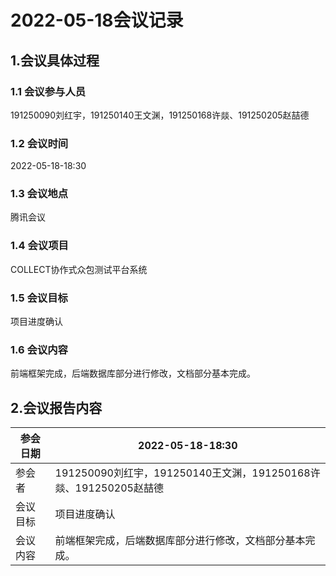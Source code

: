 # 2022-05-18会议记录

## 1.会议具体过程

### 1.1 会议参与人员

191250090刘红宇，191250140王文渊，191250168许燚、191250205赵喆德

### 1.2 会议时间

2022-05-18-18:30

### 1.3 会议地点

腾讯会议

### 1.4 会议项目

COLLECT协作式众包测试平台系统

### 1.5 会议目标

项目进度确认

### 1.6 会议内容

前端框架完成，后端数据库部分进行修改，文档部分基本完成。

## 2.会议报告内容

| 参会日期 | 2022-05-18-18:30                                             |
| -------- | ------------------------------------------------------------ |
| 参会者   | 191250090刘红宇，191250140王文渊，191250168许燚、191250205赵喆德 |
| 会议目标 | 项目进度确认                                                 |
| 会议内容 | 前端框架完成，后端数据库部分进行修改，文档部分基本完成。     |